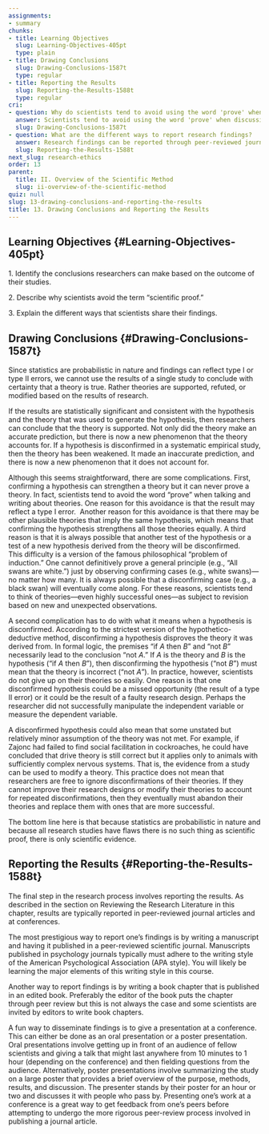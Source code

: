 ```yaml
---
assignments:
- summary
chunks:
- title: Learning Objectives
  slug: Learning-Objectives-405pt
  type: plain
- title: Drawing Conclusions
  slug: Drawing-Conclusions-1587t
  type: regular
- title: Reporting the Results
  slug: Reporting-the-Results-1588t
  type: regular
cri:
- question: Why do scientists tend to avoid using the word 'prove' when discussing theories?
  answer: Scientists tend to avoid using the word 'prove' when discussing theories because results may reflect type I errors, there may be other plausible theories that imply the same hypothesis, and new observations could lead to revisions in theories.
  slug: Drawing-Conclusions-1587t
- question: What are the different ways to report research findings?
  answer: Research findings can be reported through peer-reviewed journal articles, book chapters, and conference presentations.
  slug: Reporting-the-Results-1588t
next_slug: research-ethics
order: 13
parent:
  title: II. Overview of the Scientific Method
  slug: ii-overview-of-the-scientific-method
quiz: null
slug: 13-drawing-conclusions-and-reporting-the-results
title: 13. Drawing Conclusions and Reporting the Results
---
```


## Learning Objectives {#Learning-Objectives-405pt} 

<i-callout variant="info" title="Learning Objectives">

1\. Identify the conclusions researchers can make based on the outcome of their studies.

2\. Describe why scientists avoid the term “scientific proof.”

3\. Explain the different ways that scientists share their findings.

</i-callout>

## Drawing Conclusions {#Drawing-Conclusions-1587t} 

Since statistics are probabilistic in nature and findings can reflect type I or type II errors, we cannot use the results of a single study to conclude with certainty that a theory is true. Rather theories are supported, refuted, or modified based on the results of research.  

If the results are statistically significant and consistent with the hypothesis and the theory that was used to generate the hypothesis, then researchers can conclude that the theory is supported. Not only did the theory make an accurate prediction, but there is now a new phenomenon that the theory accounts for. If a hypothesis is disconfirmed in a systematic empirical study, then the theory has been weakened. It made an inaccurate prediction, and there is now a new phenomenon that it does not account for. 

Although this seems straightforward, there are some complications. First, confirming a hypothesis can strengthen a theory but it can never prove a theory. In fact, scientists tend to avoid the word “prove” when talking and writing about theories. One reason for this avoidance is that the result may reflect a type I error.  Another reason for this avoidance is that there may be other plausible theories that imply the same hypothesis, which means that confirming the hypothesis strengthens all those theories equally. A third reason is that it is always possible that another test of the hypothesis or a test of a new hypothesis derived from the theory will be disconfirmed. This difficulty is a version of the famous philosophical “problem of induction.” One cannot definitively prove a general principle (e.g., “All swans are white.”) just by observing confirming cases (e.g., white swans)—no matter how many. It is always possible that a disconfirming case (e.g., a black swan) will eventually come along. For these reasons, scientists tend to think of theories—even highly successful ones—as subject to revision based on new and unexpected observations.

A second complication has to do with what it means when a hypothesis is disconfirmed. According to the strictest version of the hypothetico-deductive method, disconfirming a hypothesis disproves the theory it was derived from. In formal logic, the premises “if _A_ then _B_” and “not _B_” necessarily lead to the conclusion “not _A_.” If _A_ is the theory and _B_ is the hypothesis (“if _A_ then _B_”), then disconfirming the hypothesis (“not _B_”) must mean that the theory is incorrect (“not _A_”). In practice, however, scientists do not give up on their theories so easily. One reason is that one disconfirmed hypothesis could be a missed opportunity (the result of a type II error) or it could be the result of a faulty research design. Perhaps the researcher did not successfully manipulate the independent variable or measure the dependent variable.

A disconfirmed hypothesis could also mean that some unstated but relatively minor assumption of the theory was not met. For example, if Zajonc had failed to find social facilitation in cockroaches, he could have concluded that drive theory is still correct but it applies only to animals with sufficiently complex nervous systems. That is, the evidence from a study can be used to modify a theory. This practice does not mean that researchers are free to ignore disconfirmations of their theories. If they cannot improve their research designs or modify their theories to account for repeated disconfirmations, then they eventually must abandon their theories and replace them with ones that are more successful.

The bottom line here is that because statistics are probabilistic in nature and because all research studies have flaws there is no such thing as scientific proof, there is only scientific evidence.

## Reporting the Results {#Reporting-the-Results-1588t} 

The final step in the research process involves reporting the results. As described in the section on Reviewing the Research Literature in this chapter, results are typically reported in peer-reviewed journal articles and at conferences. 

The most prestigious way to report one’s findings is by writing a manuscript and having it published in a peer-reviewed scientific journal. Manuscripts published in psychology journals typically must adhere to the writing style of the American Psychological Association (APA style). You will likely be learning the major elements of this writing style in this course.

Another way to report findings is by writing a book chapter that is published in an edited book. Preferably the editor of the book puts the chapter through peer review but this is not always the case and some scientists are invited by editors to write book chapters.

A fun way to disseminate findings is to give a presentation at a conference. This can either be done as an oral presentation or a poster presentation. Oral presentations involve getting up in front of an audience of fellow scientists and giving a talk that might last anywhere from 10 minutes to 1 hour (depending on the conference) and then fielding questions from the audience. Alternatively, poster presentations involve summarizing the study on a large poster that provides a brief overview of the purpose, methods, results, and discussion. The presenter stands by their poster for an hour or two and discusses it with people who pass by. Presenting one’s work at a conference is a great way to get feedback from one’s peers before attempting to undergo the more rigorous peer-review process involved in publishing a journal article.

